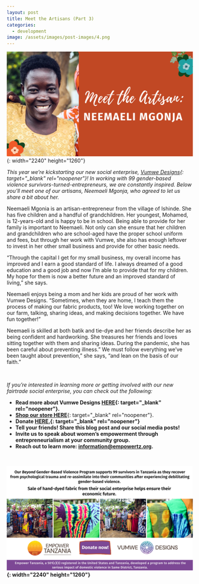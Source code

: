 ```yaml
---
layout: post
title: Meet the Artisans (Part 3)
categories:
  - development
image: /assets/images/post-images/4.png
---
```

![](/uploads/meet-the-artisan-neemaeli.png){: width="2240" height="1260"}

*This year we’re kickstarting our new social enterprise,&nbsp;[Vumwe Designs](https://empowertz.org/news/2021/03/05/were-kickstarting-our-social-enterprise/){: target="_blank" rel="noopener"}\! In working with 99 gender-based violence survivors-turned-entrepreneurs, we are constantly inspired. Below you’ll meet one of our artisans, Neemaeli Mgonja, who agreed to let us share a bit about her.*

Neemaeli Mgonia is an artisan-entrepreneur from the village of Ishinde. She has five children and a handful of grandchildren. Her youngest, Mohamed, is 12-years-old and is happy to be in school. Being able to provide for her family is important to Neemaeli. Not only can she ensure that her children and grandchildren who are school-aged have the proper school uniform and fees, but through her work with Vumwe, she also has enough leftover to invest in her other small business and provide for other basic needs.

“Through the capital I get for my small business, my overall income has improved and I earn a good standard of life. I always dreamed of a good education and a good job and now I’m able to provide that for my children. My hope for them is now a better future and an improved standard of living,” she says.

Neemaeli enjoys being a mom and her kids are proud of her work with Vumwe Designs. “Sometimes, when they are home, I teach them the process of making our fabric products, too\! We love working together on our farm, talking, sharing ideas, and making decisions together. We have fun together\!”

Neemaeli is skilled at both batik and tie-dye and her friends describe her as being confident and hardworking. She treasures her friends and loves sitting together with them and sharing ideas. During the pandemic, she has been careful about preventing illness.” We must follow everything we’ve been taught about prevention,” she says, “and lean on the basis of our faith.”

&nbsp;

*If you’re interested in learning more or getting involved with our new fairtrade social enterprise, you can check out the following:*

* **Read more about Vumwe Designs&nbsp;[HERE](https://empowertz.org/news/2021/03/05/were-kickstarting-our-social-enterprise/){: target="_blank" rel="noopener"}.**
* [**Shop our store HERE**](https://shop.empowertz.org/){: target="_blank" rel="noopener"}.
* **Donate&nbsp;[HERE.](https://bit.ly/37PvvXn){: target="_blank" rel="noopener"}**
* **Tell your friends\! Share this blog post and our social media posts\!**
* **Invite us to speak about women’s empowerment through entrepreneurialism at your community group.**
* **Reach out to learn more: information@empowertz.org.**

&nbsp;

**![](/uploads/blog-post---vumwe-1.png){: width="2240" height="1260"}**
